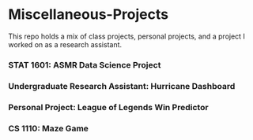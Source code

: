 # Miscellaneous-Projects

This repo holds a mix of class projects, personal projects, and a project I worked on as a research assistant.

### STAT 1601: ASMR Data Science Project
### Undergraduate Research Assistant: Hurricane Dashboard
### Personal Project: League of Legends Win Predictor
### CS 1110: Maze Game
